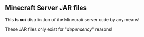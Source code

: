 ## Minecraft Server JAR files

This **is not** distribution of the Minecraft server code by any means!

These JAR files only exist for "*dependency*" reasons!